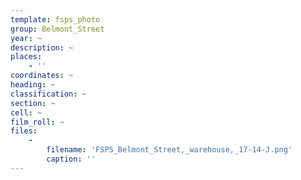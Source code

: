 ```yaml
---
template: fsps_photo
group: Belmont_Street
year: ~
description: ~
places:
    - ''
coordinates: ~
heading: ~
classification: ~
section: ~
cell: ~
film_roll: ~
files:
    -
        filename: 'FSPS_Belmont_Street,_warehouse,_17-14-J.png'
        caption: ''
---
```

